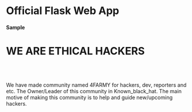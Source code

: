 <h1> Official Flask Web App </h1>
<h4> Sample </h4>
<main role="main" class="inner cover">
        <h1>WE ARE ETHICAL HACKERS</h1> <br> <br>
        <p class="lead">
          We have made community named 4FARMY for hackers, dev, reporters and etc. 
          The Owner/Leader of this community in Known_black_hat. 
          The main motive of making this community is to help and guide new/upcoming hackers. 
          </p>
